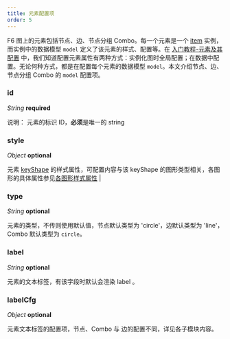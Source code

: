 ```yaml
---
title: 元素配置项
order: 5
---
```


F6 图上的元素包括节点、边、节点分组 Combo。每一个元素是一个 [item](/zh/docs/api/Items/itemMethods) 实例，而实例中的数据模型 `model` 定义了该元素的样式、配置等。在 [入门教程-元素及其配置](/zh/docs/manual/tutorial/elements#配置属性) 中，我们知道配置元素属性有两种方式：实例化图时全局配置；在数据中配置。无论何种方式，都是在配置每个元素的数据模型 `model`。本文介绍节点、边、节点分组 Combo 的 `model` 配置项。

### id

<description> _String_ **required** </description>

说明： 元素的标识 ID，**必须**是唯一的 string

### style

<description> _Object_ **optional** </description>

元素 [keyShape](/zh/docs/manual/middle/elements/shape-keyshape) 的样式属性，可配置内容与该 keyShape 的图形类型相关，各图形的具体属性参见[各图形样式属性](/zh/docs/api/shapeProperties) |

### type

<description> _String_ **optional** </description>

元素的类型，不传则使用默认值，节点默认类型为 'circle'，边默认类型为 'line'，Combo 默认类型为 `circle`。

### label

<description> _String_ **optional** </description>

元素的文本标签，有该字段时默认会渲染 label 。

### labelCfg

<description> _Object_ **optional** </description>

元素文本标签的配置项，节点、Combo 与 边的配置不同，详见各子模块内容。
